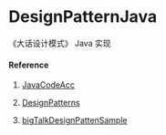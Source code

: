 # DesignPatternJava


《大话设计模式》 Java 实现

#### Reference
1. [JavaCodeAcc](https://github.com/echoTheLiar/JavaCodeAcc/tree/c6d05eb67d0d0b2446397a56b34e7acdce79dfcc)

2. [DesignPatterns](https://github.com/clarck/DesignPatterns)

3. [bigTalkDesignPattenSample](https://github.com/alexpdh/bigTalkDesignPattenSample)

